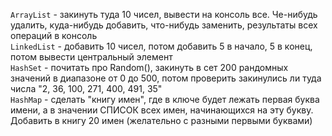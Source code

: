 `ArrayList` - закинуть туда 10 чисел, вывести на консоль все. Че-нибудь удалить, куда-нибудь добавить, что-нибудь заменить, результаты всех операций в консоль<br>
`LinkedList` - добавить 10 чисел, потом добавить 5 в начало, 5 в конец, потом вывести центральный элемент<br>
`HashSet` - почитать про Random(), закинуть в сет 200 рандомных значений в диапазоне от 0 до 500, потом проверить закинулись ли туда числа "2, 36, 100, 271, 400, 491, 35"<br>
`HashMap` - сделать "книгу имен", где в ключе будет лежать первая буква имени, а в значении СПИСОК всех имен, начинающихся на эту букву.
Добавить в книгу 20 имен (желательно с разными первыми буквами)<br>
